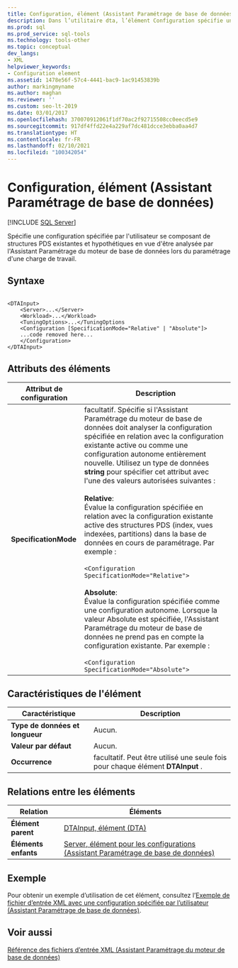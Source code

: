 ```yaml
---
title: Configuration, élément (Assistant Paramétrage de base de données)
description: Dans l’utilitaire dta, l’élément Configuration spécifie une configuration spécifiée par l’utilisateur constituée de structures PDS existantes et hypothétiques.
ms.prod: sql
ms.prod_service: sql-tools
ms.technology: tools-other
ms.topic: conceptual
dev_langs:
- XML
helpviewer_keywords:
- Configuration element
ms.assetid: 1478e56f-57c4-4441-bac9-1ac91453839b
author: markingmyname
ms.author: maghan
ms.reviewer: ''
ms.custom: seo-lt-2019
ms.date: 03/01/2017
ms.openlocfilehash: 370070912061f1df70ac2f92715508cc0eecd5e9
ms.sourcegitcommit: 917df4ffd22e4a229af7dc481dcce3ebba0aa4d7
ms.translationtype: HT
ms.contentlocale: fr-FR
ms.lasthandoff: 02/10/2021
ms.locfileid: "100342054"
---
```

# <a name="configuration-element-dta"></a>Configuration, élément (Assistant Paramétrage de base de données)

 [!INCLUDE [SQL Server](../../includes/applies-to-version/sqlserver.md)]

Spécifie une configuration spécifiée par l'utilisateur se composant de structures PDS existantes et hypothétiques en vue d'être analysée par l'Assistant Paramétrage du moteur de base de données lors du paramétrage d'une charge de travail.  
  
## <a name="syntax"></a>Syntaxe  
  
```  
  
<DTAInput>  
    <Server>...</Server>  
    <Workload>...</Workload>  
    <TuningOptions>...</TuningOptions  
    <Configuration [SpecificationMode="Relative" | "Absolute"]>  
    ...code removed here...  
    </Configuration>  
</DTAInput>  
```  
  
## <a name="element-attributes"></a>Attributs des éléments  
  
|Attribut de configuration|Description|  
|-----------------------------|-----------------|  
|**SpecificationMode**|facultatif. Spécifie si l'Assistant Paramétrage du moteur de base de données doit analyser la configuration spécifiée en relation avec la configuration existante active ou comme une configuration autonome entièrement nouvelle. Utilisez un type de données **string** pour spécifier cet attribut avec l'une des valeurs autorisées suivantes :<br /><br /> **Relative**:<br />                  Évalue la configuration spécifiée en relation avec la configuration existante active des structures PDS (index, vues indexées, partitions) dans la base de données en cours de paramétrage. Par exemple :<br /><br /> `<Configuration SpecificationMode="Relative">`<br /><br /> **Absolute**:<br />                  Évalue la configuration spécifiée comme une configuration autonome. Lorsque la valeur Absolute est spécifiée, l'Assistant Paramétrage du moteur de base de données ne prend pas en compte la configuration existante. Par exemple :<br /><br /> `<Configuration SpecificationMode="Absolute">`|  
  
## <a name="element-characteristics"></a>Caractéristiques de l'élément  
  
|Caractéristique|Description|  
|--------------------|-----------------|  
|**Type de données et longueur**|Aucun.|  
|**Valeur par défaut**|Aucun.|  
|**Occurrence**|facultatif. Peut être utilisé une seule fois pour chaque élément **DTAInput** .|  
  
## <a name="element-relationships"></a>Relations entre les éléments  
  
|Relation|Éléments|  
|------------------|--------------|  
|**Élément parent**|[DTAInput, élément &#40;DTA&#41;](../../tools/dta/dtainput-element-dta.md)|  
|**Éléments enfants**|[Server, élément pour les configurations &#40;Assistant Paramétrage de base de données&#41;](../../tools/dta/server-element-for-configuration-dta.md)|  
  
## <a name="example"></a>Exemple  
 Pour obtenir un exemple d’utilisation de cet élément, consultez l’[Exemple de fichier d’entrée XML avec une configuration spécifiée par l’utilisateur &#40;Assistant Paramétrage de base de données&#41;](../../tools/dta/xml-input-file-sample-with-user-specified-configuration-dta.md).  
  
## <a name="see-also"></a>Voir aussi  
 [Référence des fichiers d’entrée XML &#40;Assistant Paramétrage du moteur de base de données&#41;](../../tools/dta/xml-input-file-reference-database-engine-tuning-advisor.md)  
  
  
